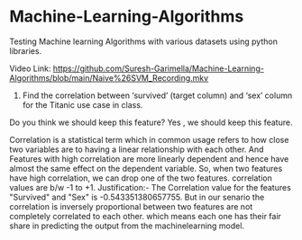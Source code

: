 # Machine-Learning-Algorithms
Testing Machine learning Algorithms with various datasets using python libraries.

Video Link: https://github.com/Suresh-Garimella/Machine-Learning-Algorithms/blob/main/Naive%26SVM_Recording.mkv

1. Find the correlation between ‘survived’ (target column) and ‘sex’ column for the Titanic use case in class.

 Do you think we should keep this feature?
 Yes , we should keep this feature.

Correlation is a statistical term which in common usage refers to how close two variables are to having a linear relationship with each other.
And Features with high correlation are more linearly dependent and hence have almost the same effect on the dependent variable. So, when two features have high correlation, we can drop one of the two features. correlation values are b/w -1 to +1.
Justification:- The Correlation value for the features "Survived" and "Sex" is -0.543351380657755.
But in our senario the correlation is inversely proportional between two features are not completely correlated to each other.
which means each one has their fair share in predicting the output from the machinelearning model.
